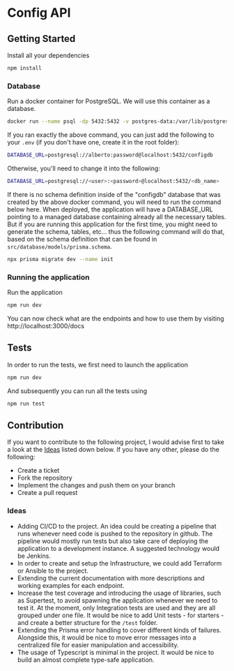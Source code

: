 # Config API

## Getting Started

Install all your dependencies

```sh
npm install
```

### Database

Run a docker container for PostgreSQL. We will use this container as a database.

```sh
docker run --name psql -dp 5432:5432 -v postgres-data:/var/lib/postgresql/data -e POSTGRES_PASSWORD=password -e POSTGRES_USER=alberto -e POSTGRES_DB=configdb postgres
```

If you ran exactly the above command, you can just add the following to your `.env` (if you don't have one, create it in the root folder):

```sh
DATABASE_URL=postgresql://alberto:password@localhost:5432/configdb
```

Otherwise, you'll need to change it into the following:

```sh
DATABASE_URL=postgresql://<user>:<password>@localhost:5432/<db_name>
```

If there is no schema definition inside of the "configdb" database that was created by the above docker command, you will need to run the command below here. When deployed, the application will have a DATABASE_URL pointing to a managed database containing already all the necessary tables. But if you are running this application for the first time, you might need to generate the schema, tables, etc... thus the following command will do that, based on the schema definition that can be found in `src/database/models/prisma.schema`.

```sh
npx prisma migrate dev --name init
```

### Running the application

Run the application

```sh
npm run dev
```

You can now check what are the endpoints and how to use them by visiting http://localhost:3000/docs

## Tests

In order to run the tests, we first need to launch the application

```sh
npm run dev
```

And subsequently you can run all the tests using

```sh
npm run test
```

## Contribution

If you want to contribute to the following project, I would advise first to take a look at the [Ideas](###Ideas) listed down below. If you have any other, please do the following:

-   Create a ticket
-   Fork the repository
-   Implement the changes and push them on your branch
-   Create a pull request

### Ideas

-   Adding CI/CD to the project. An idea could be creating a pipeline that runs whenever need code is pushed to the repository in github. The pipeline would mostly run tests but also take care of deploying the application to a development instance. A suggested technology would be Jenkins.
-   In order to create and setup the Infrastructure, we could add Terraform or Ansible to the project.
-   Extending the current documentation with more descriptions and working examples for each endpoint.
-   Increase the test coverage and introducing the usage of libraries, such as Supertest, to avoid spawning the application whenever we need to test it. At the moment, only Integration tests are used and they are all grouped under one file. It would be nice to add Unit tests - for starters - and create a better structure for the `/test` folder.
-   Extending the Prisma error handling to cover different kinds of failures. Alongside this, it would be nice to move error messages into a centralized file for easier manipulation and accessibility.
-   The usage of Typescript is minimal in the project. It would be nice to build an almost complete type-safe application.
